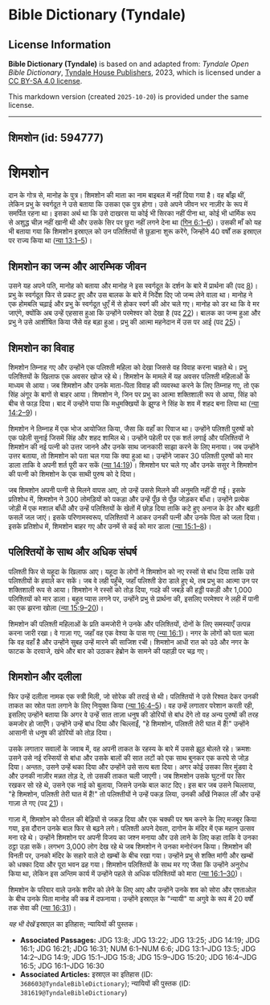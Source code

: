 # Bible Dictionary (Tyndale)

## License Information

**Bible Dictionary (Tyndale)** is based on and adapted from: _Tyndale Open Bible Dictionary_, [Tyndale House Publishers](https://tyndaleopenresources.com/), 2023, which is licensed under a [CC BY-SA 4.0 license](https://creativecommons.org/licenses/by-sa/4.0/legalcode.en).

This markdown version (created `2025-10-20`) is provided under the same license.



--------------------------------

## शिमशोन (id: 594777)

शिमशोन
======

दान के गोत्र से, मानोह के पुत्र। शिमशोन की माता का नाम बाइबल में नहीं दिया गया है। वह बाँझ थीं, लेकिन प्रभु के स्वर्गदूत ने उसे बताया कि उसका एक पुत्र होगा। उसे अपने जीवन भर नाज़ीर के रूप में समर्पित रहना था। इसका अर्थ था कि उसे दाखरस या कोई भी सिरका नहीं पीना था, कोई भी धार्मिक रूप से अशुद्ध चीज़ नहीं खानी थी और उसके सिर पर छुरा नहीं लगने देना था ([गिन 6:1–6](https://ref.ly/Num6:1-Num6:6))। उसकी माँ को यह भी बताया गया कि शिमशोन इस्राएल को उन पलिश्तियों से छुड़ाना शुरू करेंगे, जिन्होंने 40 वर्षों तक इस्राएल पर राज्य किया था ([न्या 13:1–5](https://ref.ly/Judg13:1-Judg13:5))।

शिमशोन का जन्म और आरम्भिक जीवन
------------------------------

उसने यह अपने पति, मानोह को बताया और मानोह ने इस स्वर्गदूत के दर्शन के बारे में प्रार्थना की (पद [8](https://ref.ly/Judg13:8))। प्रभु के स्वर्गदूत फिर से प्रकट हुए और उस बालक के बारे में निर्देश दिए जो जन्म लेने वाला था। मानोह ने एक होमबलि चढ़ाई और प्रभु के स्वर्गदूत धुएँ में से होकर स्वर्ग की ओर चले गए। मानोह को डर था कि वे मर जाएंगे, क्योंकि अब उन्हें एहसास हुआ कि उन्होंने परमेश्वर को देखा है (पद [22](https://ref.ly/Judg13:22))। बालक का जन्म हुआ और प्रभु ने उसे आशीषित किया जैसे वह बड़ा हुआ। प्रभु की आत्मा महनेदान में उस पर आई (पद [25](https://ref.ly/Judg13:25))।

शिमशोन का विवाह
---------------

शिमशोन तिम्नाह गए और उन्होंने एक पलिश्ती महिला को देखा जिससे वह विवाह करना चाहते थे। प्रभु पलिश्तियों के खिलाफ एक अवसर खोज रहे थे। शिमशोन के मामले में यह अवसर पलिश्ती महिलाओं के माध्यम से आया। जब शिमशोन और उनके माता\-पिता विवाह की व्यवस्था करने के लिए तिम्नाह गए, तो एक सिंह अंगूर के बागों से बाहर आया। शिमशोन ने, जिन पर प्रभु का आत्मा शक्तिशाली रूप से आया, सिंह को बीच से फाड़ दिया। बाद में उन्होंने पाया कि मधुमक्खियों के झुण्ड ने सिंह के शव में शहद बना लिया था ([न्या 14:2–9](https://ref.ly/Judg14:2-Judg14:9))।

शिमशोन ने तिम्नाह में एक भोज आयोजित किया, जैसा कि वहाँ का रिवाज था। उन्होंने पलिश्ती पुरुषों को एक पहेली सुनाई जिसमें सिंह और शहद शामिल थे। उन्होंने पहेली पर एक शर्त लगाई और पलिश्तियों ने शिमशोन की नई पत्नी को उत्तर जानने और उनके साथ जानकारी साझा करने के लिए मनाया। जब उन्होंने उत्तर बताया, तो शिमशोन को पता चल गया कि क्या हुआ था। उन्होंने जाकर 30 पलिश्ती पुरुषों को मार डाला ताकि वे अपनी शर्त पूरी कर सकें ([न्या 14:19](https://ref.ly/Judg14:19))। शिमशोन घर चले गए और उनके ससुर ने शिमशोन की पत्नी को शिमशोन के एक साथी पुरुष को दे दिया।

जब शिमशोन अपनी पत्नी से मिलने वापस आए, तो उन्हें उससे मिलने की अनुमति नहीं दी गई। इसके प्रतिशोध में, शिमशोन ने 300 लोमड़ियों को पकड़ा और उन्हें पूँछ से पूँछ जोड़कर बाँधा। उन्होंने प्रत्येक जोड़ी में एक मशाल बाँधी और उन्हें पलिश्तियों के खेतों में छोड़ दिया ताकि कटे हुए अनाज के ढेर और बढ़ती फसलें जल जाएं। इसके परिणामस्वरूप, पलिश्तियों ने आकर उनकी पत्नी और उनके पिता को जला दिया। इसके प्रतिशोध में, शिमशोन बाहर गए और उनमें से कई को मार डाला ([न्या 15:1–8](https://ref.ly/Judg15:1-Judg15:8))।

पलिश्तियों के साथ और अधिक संघर्ष
--------------------------------

पलिश्ती फिर से यहूदा के खिलाफ आए। यहूदा के लोगों ने शिमशोन को नए रस्सों से बांध दिया ताकि उसे पलिश्तीयों के हवाले कर सकें। जब वे लही पहुँचे, जहाँ पलिश्ती डेरा डाले हुए थे, तब प्रभु का आत्मा उन पर शक्तिशाली रूप से आया। शिमशोन ने रस्सों को तोड़ दिया, गदहे की जबड़े की हड्डी पकड़ी और 1,000 पलिश्तियों को मार डाला। बहुत प्यास लगने पर, उन्होंने प्रभु से प्रार्थना की, इसलिए परमेश्वर ने लही में पानी का एक झरना खोला ([न्या 15:9–20](https://ref.ly/Judg15:9-Judg15:20))।

शिमशोन की पलिश्ती महिलाओं के प्रति कमजोरी ने उनके और पलिश्तियों, दोनों के लिए समस्याएँ उत्पन्न करना जारी रखा। वे गाज़ा गए, जहाँ वह एक वेश्या के पास गए ([न्या 16:1](https://ref.ly/Judg16:1))। नगर के लोगों को पता चला कि वह वहाँ है और उन्होंने सुबह उन्हें मारने की साजिश रची। शिमशोन आधी रात को उठे और नगर के फाटक के दरवाजे, खंभे और बार को उठाकर हेब्रोन के सामने की पहाड़ी पर चढ़ गए।

शिमशोन और दलीला
---------------

फिर उन्हें दलीला नामक एक स्त्री मिली, जो सोरेक की तराई से थी। पलिश्तियों ने उसे रिश्वत देकर उनकी ताकत का स्रोत पता लगाने के लिए नियुक्त किया ([न्या 16:4–5](https://ref.ly/Judg16:4-Judg16:5))। वह उन्हें लगातार परेशान करती रही, इसलिए उन्होंने बताया कि अगर वे उन्हें सात ताज़ा धनुष की डोरियों से बांध देंगे तो वह अन्य पुरुषों की तरह कमजोर हो जाएँगे। उन्होंने उन्हें बांध दिया और चिल्लाईं, "हे शिमशोन, पलिश्ती तेरी घात में हैं!" उन्होंने आसानी से धनुष की डोरियों को तोड़ दिया।

उसके लगातार सवालों के जवाब में, वह अपनी ताकत के रहस्य के बारे में उससे झूठ बोलते रहे। क्रमशः उसने उसे नई रस्सियों से बांधा और उसके बालों की सात लटों को एक साथ बुनकर एक करघे से जोड़ दिया। अन्ततः, उसने उन्हें थका दिया और उन्होंने उसे सत्य बता दिया। अगर कोई उसका सिर मुंडवा दे और उनकी नाज़ीर मन्नत तोड़ दे, तो उसकी ताकत चली जाएगी। जब शिमशोन उसके घुटनों पर सिर रखकर सो रहे थे, उसने एक नाई को बुलाया, जिसने उनके बाल काट दिए। इस बार जब उसने चिल्लाया, "हे शिमशोन, पलिश्ती तेरी घात में हैं!" तो पलिश्तीयों ने उन्हें पकड़ लिया, उनकी आँखें निकाल लीं और उन्हें गाज़ा ले गए (पद [21](https://ref.ly/Judg16:21))।

गाज़ा में, शिमशोन को पीतल की बेड़ियों से जकड़ दिया और एक चक्की पर श्रम करने के लिए मजबूर किया गया, इस दौरान उनके बाल फिर से बढ़ने लगे। पलिश्ती अपने देवता, दागोन के मंदिर में एक महान उत्सव मना रहे थे। उन्होंने शिमशोन पर अपनी विजय का जश्न मनाया और उसे लाने के लिए कहा ताकि वे उनका ठट्ठा उड़ा सकें। लगभग 3,000 लोग देख रहे थे जब शिमशोन ने उनका मनोरंजन किया। शिमशोन की विनती पर, उनको मंदिर के सहारे वाले दो खम्बों के बीच रखा गया। उन्होंने प्रभु से शक्ति मांगी और खम्बों को धक्का दिया और पूरा भवन ढह गया। शिमशोन पलिश्तियों के साथ मर गए जैसा कि उन्होंने अनुरोध किया था, लेकिन इस अन्तिम कार्य में उन्होंने पहले से अधिक पलिश्तियों को मारा ([न्या 16:1–30](https://ref.ly/Judg16:1-Judg16:30))।

शिमशोन के परिवार वाले उनके शरीर को लेने के लिए आए और उन्होंने उनके शव को सोरा और एश्ताओल के बीच उनके पिता मानोह की कब्र में दफनाया। उन्होंने इस्राएल के "न्यायी" या अगुवे के रूप में 20 वर्षों तक सेवा की ([न्या 16:31](https://ref.ly/Judg16:31))।

*यह भी देखें* इस्राएल का इतिहास; न्यायियों की पुस्तक।

* **Associated Passages:** JDG 13:8; JDG 13:22; JDG 13:25; JDG 14:19; JDG 16:1; JDG 16:21; JDG 16:31; NUM 6:1–NUM 6:6; JDG 13:1–JDG 13:5; JDG 14:2–JDG 14:9; JDG 15:1–JDG 15:8; JDG 15:9–JDG 15:20; JDG 16:4–JDG 16:5; JDG 16:1–JDG 16:30
* **Associated Articles:** इस्राएल का इतिहास  (ID: `368603@TyndaleBibleDictionary`); न्यायियों की पुस्तक  (ID: `381619@TyndaleBibleDictionary`)


